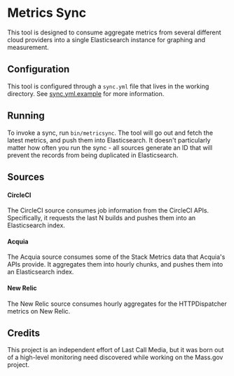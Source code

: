 Metrics Sync
============

This tool is designed to consume aggregate metrics from several different cloud providers into a single Elasticsearch instance for graphing and measurement.

Configuration
-------------

This tool is configured through a `sync.yml` file that lives in the working directory.  See [sync.yml.example](./sync.example.yml) for more information.

Running
-------

To invoke a sync, run `bin/metricsync`.  The tool will go out and fetch the latest metrics, and push them into Elasticsearch.  It doesn't particularly matter how often you run the sync - all sources generate an ID that will prevent the records from being duplicated in Elasticsearch.

Sources
--------

#### CircleCI

The CircleCI source consumes job information from the CircleCI APIs.  Specifically, it requests the last N builds and pushes them into an Elasticsearch index.

#### Acquia

The Acquia source consumes some of the Stack Metrics data that Acquia's APIs provide. It aggregates them into hourly chunks, and pushes them into an Elasticsearch index.

#### New Relic

The New Relic source consumes hourly aggregates for the HTTPDispatcher metrics on New Relic.

Credits
-------

This project is an independent effort of Last Call Media, but it was born out of a high-level monitoring need discovered while working on the Mass.gov project.
